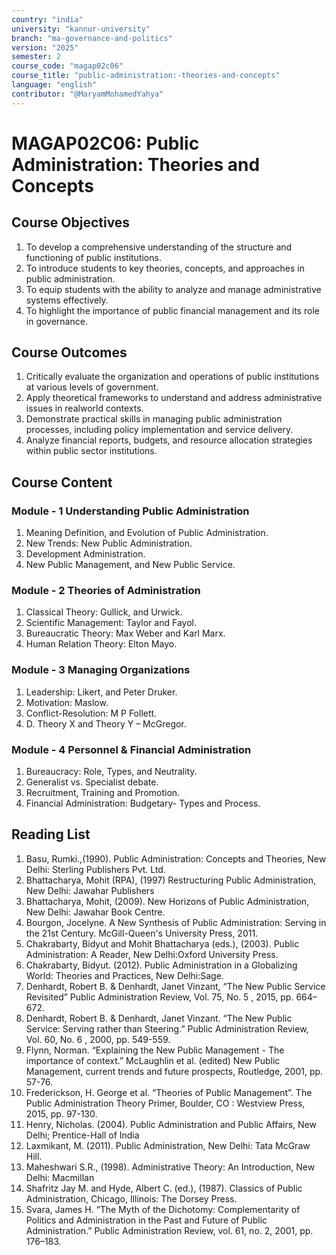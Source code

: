 ```yaml
---
country: "india"
university: "kannur-university"
branch: "ma-governance-and-politics"
version: "2025"
semester: 2
course_code: "magap02c06"
course_title: "public-administration:-theories-and-concepts"
language: "english"
contributor: "@MaryamMohamedYahya"
---
```


# MAGAP02C06: Public Administration: Theories and Concepts

## Course Objectives
1. To develop a comprehensive understanding of the structure and functioning of public institutions.
2. To introduce students to key theories, concepts, and approaches in public administration.
3. To equip students with the ability to analyze and manage administrative systems effectively.
4. To highlight the importance of public financial management and its role in governance.

## Course Outcomes
1. Critically evaluate the organization and operations of public institutions at various levels of government.
2. Apply theoretical frameworks to understand and address administrative issues in realworld contexts.
3. Demonstrate practical skills in managing public administration processes, including policy implementation and service delivery.
4. Analyze financial reports, budgets, and resource allocation strategies within public sector institutions.

## Course Content

### Module - 1 Understanding Public Administration
1. Meaning Definition, and Evolution of Public Administration.
2. New Trends: New Public Administration.
3. Development Administration.
4. New Public Management, and New Public Service.

### Module - 2 Theories of Administration
1. Classical Theory: Gullick, and Urwick.
2. Scientific Management: Taylor and Fayol.
3. Bureaucratic Theory: Max Weber and Karl Marx.
4. Human Relation Theory: Elton Mayo.

### Module - 3 Managing Organizations
1. Leadership: Likert, and Peter Druker.
2. Motivation: Maslow.
3. Conflict-Resolution: M P Follett.
4. D. Theory X and Theory Y – McGregor. 

### Module - 4 Personnel & Financial Administration
1. Bureaucracy: Role, Types, and Neutrality.
2. Generalist vs. Specialist debate.
3. Recruitment, Training and Promotion.
4. Financial Administration: Budgetary- Types and Process.

## Reading List
1. Basu, Rumki.,(1990). Public Administration: Concepts and Theories, New Delhi: Sterling Publishers Pvt. Ltd.
2. Bhattacharya, Mohit (RPA), (1997) Restructuring Public Administration, New Delhi: Jawahar Publishers
3. Bhattacharya, Mohit, (2009). New Horizons of Public Administration, New Delhi: Jawahar Book Centre.
4. Bourgon, Jocelyne. A New Synthesis of Public Administration: Serving in the 21st Century. McGill-Queen's University Press, 2011.
5. Chakrabarty, Bidyut and Mohit Bhattacharya (eds.), (2003). Public Administration: A Reader, New Delhi:Oxford University Press.
6. Chakrabarty, Bidyut. (2012). Public Administration in a Globalizing World: Theories and Practices, New Delhi:Sage.
7. Denhardt, Robert B. & Denhardt, Janet Vinzant, “The New Public Service Revisited” Public Administration Review, Vol. 75, No. 5 , 2015, pp. 664–672.
8. Denhardt, Robert B. & Denhardt, Janet Vinzant. “The New Public Service: Serving rather than Steering.” Public Administration Review, Vol. 60, No. 6 , 2000, pp. 549-559.
9. Flynn, Norman. “Explaining the New Public Management - The importance of context.” McLaughlin et al. (edited) New Public Management, current trends and future prospects, Routledge, 2001, pp. 57-76.
10. Frederickson, H. George et al. “Theories of Public Management”. The Public Administration Theory Primer, Boulder, CO : Westview Press, 2015, pp. 97-130.
11. Henry, Nicholas. (2004). Public Administration and Public Affairs, New Delhi; Prentice-Hall of India
12. Laxmikant, M. (2011). Public Administration, New Delhi: Tata McGraw Hill.
13. Maheshwari S.R., (1998). Administrative Theory: An Introduction, New Delhi: Macmillan
14. Shafritz Jay M. and Hyde, Albert C. (ed.), (1987). Classics of Public Administration, Chicago, Illinois: The Dorsey Press.
15. Svara, James H. “The Myth of the Dichotomy: Complementarity of Politics and Administration in the Past and Future of Public Administration.” Public Administration Review, vol. 61, no. 2, 2001, pp. 176–183. 